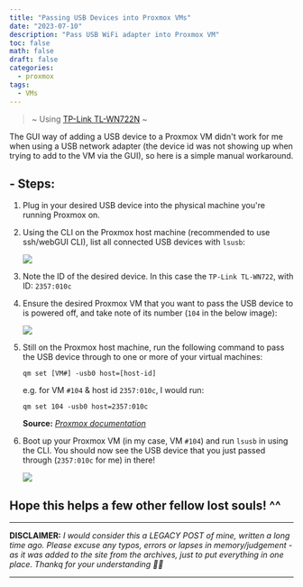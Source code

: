 ```yaml
---
title: "Passing USB Devices into Proxmox VMs"
date: "2023-07-10"
description: "Pass USB WiFi adapter into Proxmox VM"
toc: false
math: false
draft: false
categories:
  - proxmox
tags: 
  - VMs
---
```


> ~ Using [TP-Link TL-WN722N](/posts/3/51YRuNnOOxL._AC_UF894,1000_QL80_.jpg) ~


The GUI way of adding a USB device to a Proxmox VM didn't work for me when using a USB network adapter (the device id was not showing up when trying to add to the VM via the GUI), so here is a simple manual workaround.

## - Steps:

1. Plug in your desired USB device into the physical machine you're running Proxmox on.

2. Using the CLI on the Proxmox host machine (recommended to use ssh/webGUI CLI), list all connected USB devices with `lsusb`:

    ![](/posts/3/92c790c2-8df1-4fe9-b207-8822f3458801.png)

3. Note the ID of the desired device. In this case the `TP-Link TL-WN722`, with ID: `2357:010c`

4. Ensure the desired Proxmox VM that you want to pass the USB device to is powered off, and take note of its number (`104` in the below image):

    ![](/posts/3/1198292a-3a93-4620-9c7f-27daa746d07e.png)

5. Still on the Proxmox host machine, run the following command to pass the USB device through to one or more of your virtual machines:

    `qm set [VM#] -usb0 host=[host-id]`

    e.g. for VM `#104` & host id `2357:010c`, I would run:

    `qm set 104 -usb0 host=2357:010c`

    **Source:** [*Proxmox documentation*](https://pve.proxmox.com/wiki/USB_Devices_in_Virtual_Machines)

6. Boot up your Proxmox VM (in my case, VM `#104`) and run `lsusb` in using the CLI. You should now see the USB device that you just passed through (`2357:010c` for me) in there!

    ![](/posts/3/649e3f6b-48ca-4f50-a9b8-7189d64a135b.png)

## Hope this helps a few other fellow lost souls! ^^

---

**DISCLAIMER:** *I would consider this a LEGACY POST of mine, written a long time ago. Please excuse any typos, errors or lapses in memory/judgement - as it was added to the site from the archives, just to put everything in one place. Thankq for your understanding 🙇‍♀️*

---